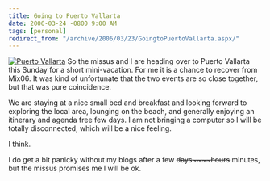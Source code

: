 ```yaml
---
title: Going to Puerto Vallarta
date: 2006-03-24 -0800 9:00 AM
tags: [personal]
redirect_from: "/archive/2006/03/23/GoingtoPuertoVallarta.aspx/"
---
```


[![Puerto
Vallarta](https://haacked.com/images/PuertoVallarta_Small.jpg)](https://haacked.com/images/PuertoVallarta.jpg)
So the missus and I are heading over to Puerto Vallarta this Sunday for
a short mini-vacation. For me it is a chance to recover from Mix06. It
was kind of unfortunate that the two events are so close together, but
that was pure coincidence.

We are staying at a nice small bed and breakfast and looking forward to
exploring the local area, lounging on the beach, and generally enjoying
an itinerary and agenda free few days. I am not bringing a computer so I
will be totally disconnected, which will be a nice feeling.

I think.

I do get a bit panicky without my blogs after a few ~~days~~~~hours~~
minutes, but the missus promises me I will be ok.
